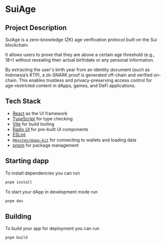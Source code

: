 # SuiAge
## Project Description
SuiAge is a zero-knowledge (ZK) age verification protocol built on the Sui blockchain.

It allows users to prove that they are above a certain age threshold (e.g., 18+) without revealing their actual birthdate or any personal information.

By extracting the user's birth year from an identity document (such as Indonesia’s KTP), a zk-SNARK proof is generated off-chain and verified on-chain. This enables trustless and privacy-preserving access control for age-restricted content in dApps, games, and DeFi applications.

## Tech Stack
- [React](https://react.dev/) as the UI framework
- [TypeScript](https://www.typescriptlang.org/) for type checking
- [Vite](https://vitejs.dev/) for build tooling
- [Radix UI](https://www.radix-ui.com/) for pre-built UI components
- [ESLint](https://eslint.org/)
- [`@mysten/dapp-kit`](https://sdk.mystenlabs.com/dapp-kit) for connecting to
  wallets and loading data
- [pnpm](https://pnpm.io/) for package management

## Starting dapp

To install dependencies you can run

```bash
pnpm install
```

To start your dApp in development mode run

```bash
pnpm dev
```

## Building

To build your app for deployment you can run

```bash
pnpm build
```

